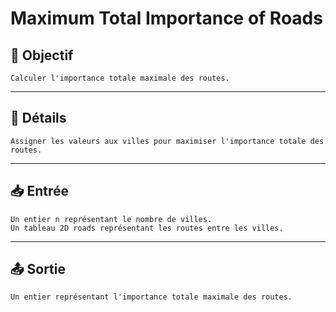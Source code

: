 # Maximum Total Importance of Roads

## 🎯 Objectif

    Calculer l'importance totale maximale des routes.

---

## 📝 Détails

    Assigner les valeurs aux villes pour maximiser l'importance totale des routes.

---

## 📥 Entrée

    Un entier n représentant le nombre de villes.
    Un tableau 2D roads représentant les routes entre les villes.

---

## 📤 Sortie

    Un entier représentant l'importance totale maximale des routes.

